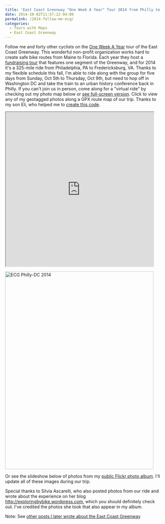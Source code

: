 ```yaml
---
title: 'East Coast Greenway "One Week A Year" Tour 2014 from Philly to DC'
date: 2014-10-02T11:57:22-04:00
permalink: /2014-follow-me-ecg/
categories:
  - Tours with Maps
  - East Coast Greenway
---
```

Follow me and forty other cyclists on the [One Week A Year](http://www.greenway.org/way-tour-2014) tour of the East Coast Greenway. This wonderful non-profit organization works hard to create safe bike routes from Maine to Florida. Each year they host a [fundraising tour](https://www.firstgiving.com/fundraiser/JackDougherty/2014-week-a-year-bike-tour) that features one segment of the Greenway, and for 2014 it's a 325-mile ride from Philadelphia, PA to Fredericksburg, VA. Thanks to my flexible schedule this fall, I'm able to ride along with the group for five days from Sunday, Oct 5th to Thursday, Oct 9th, but need to hop off in Washington DC and take the train to an urban history conference back in Philly. If you can't join us in person, come along for a "virtual ride" by checking out my photo map below or [see full-screen version](https://jackdougherty.github.io/bikemapcode/#8/39.282/-76.462). Click to view any of my geotagged photos along a GPX route map of our trip. Thanks to my son Eli, who helped me to [create this code](https://github.com/JackDougherty/bikemapcode).

<iframe src="https://jackdougherty.github.io/bikemapcode/#8/39.282/-76.462" width="95%" height="500px"></iframe>

<a data-flickr-embed="true" data-header="true" data-footer="true"  href="https://www.flickr.com/photos/56513965@N06/albums/72157648308942971" title="ECG Philly-DC 2014"><img src="https://live.staticflickr.com/3932/15452275085_aa291a9630_z.jpg" width="480" height="640" alt="ECG Philly-DC 2014"></a><script async src="//embedr.flickr.com/assets/client-code.js" charset="utf-8"></script>

Or see the slideshow below of photos from my [public Flickr photo album](https://www.flickr.com/photos/56513965@N06/sets/72157648308942971). I'll update all of these images during our trip.

Special thanks to Silvia Ascarelli, who also posted photos from our ride and wrote about the experience on her blog <http://exploringbybike.wordpress.com>, which you should definitely check out. I've credited the photos she took that also appear in my album.

Note: See [other posts I later wrote about the East Coast Greenway](http://jackbikes.org/categories/#East-Coast-Greenway)
